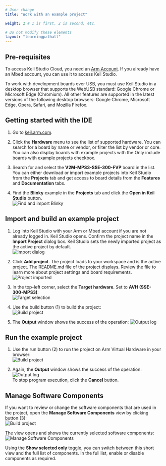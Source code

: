 ```yaml
---
# User change
title: "Work with an example project"

weight: 2 # 1 is first, 2 is second, etc.

# Do not modify these elements
layout: "learningpathall"
---
```


## Pre-requisites

To access Keil Studio Cloud, you need an [Arm Account](https://developer.arm.com/register). If you already have an Mbed account, you can use it to access Keil Studio.

To work with development boards over USB, you must use Keil Studio in a desktop browser that supports the WebUSB standard: Google Chrome or Microsoft Edge (Chromium). All other features are supported in the latest versions of the following desktop browsers: Google Chrome, Microsoft Edge, Opera, Safari, and Mozilla Firefox.

## Getting started with the IDE

1. Go to [keil.arm.com](https://keil.arm.com).

1. Click the **Hardware** menu to see the list of supported hardware.
   You can search for a board by name or vendor, or filter the list by vendor or core. You can also display boards with example projects with the Only include boards with example projects checkbox.

1. Search for and select the **V2M-MPS3-SSE-300-FVP** board in the list.
   You can either download or import example projects into Keil Studio from the **Projects** tab and get access to board details from the **Features** and **Documentation** tabs.

1. Find the **Blinky** example in the **Projects** tab and click the **Open in Keil Studio** button.  
   ![Find and import Blinky](/img/ksc_blinky_import.png "Find and import Blinky project")


## Import and build an example project

1. Log into Keil Studio with your Arm or Mbed account if you are not already logged in. Keil Studio opens. Confirm the project name in the **Import Project** dialog box. Keil Studio sets the newly imported project as the active project by default.  
![Import dialog](/img/ksc_import_project.png "Specify a name for the imported project")

1. Click **Add project**.
   The project loads to your workspace and is the active project. The README.md file of the project displays. Review the file to learn more about project settings and board requirements.  
   ![Project imported](/img/ksc_project_imported.png "First screen after project import")

1. In the top-left corner, select the **Target hardware**. Set to **AVH (SSE-300-MPS3)**:  
![Target selection](/img/ksc_target_selection.png "Select your target")

1. Use the build button (1) to build the project:  
![Build project](/img/ksc_build_run.png "Build the project for your target")

1. The **Output** window shows the success of the operation:
![Output log](/img/ksc_build_output_log.png "Output window logs operational success")

## Run the example project

1. Use the run button (2) to run the project on Arm Virtual Hardware in your browser:  
![Build project](/img/ksc_build_run.png "Build the project for your target")

1. Again, the **Output** window shows the success of the operation:
![Output log](/img/ksc_run_output_log.png "Output window logs operational success")  
To stop program execution, click the **Cancel** button.

## Manage Software Components

If you want to review or change the software components that are used in the project, open the **Manage Software Components** view by clicking button (3):  
![Build project](/img/ksc_build_run.png "Build the project for your target")

The view opens and shows the currently selected software components:
![Manage Software Components](/img/ksc_manage_sw_comp.png "Manage Software Components View")

Using the **Show selected only** toggle, you can switch between this short view and the full list of components. In the full list, enable or disable components as required.


